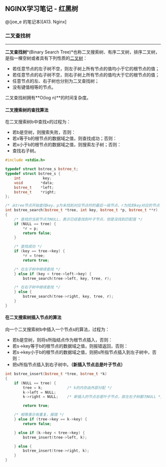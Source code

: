 ## NGINX学习笔记 - 红黑树
@(joe_e 的笔记本)[A13. Nginx]
### 二叉查找树
-----------
**二叉查找树***(Binary Search Tree)*也称二叉搜索树、有序二叉树，排序二叉树，是指一棵空树或者具有下列性质的[二叉树](https://zh.wikipedia.org/wiki/%E4%BA%8C%E5%8F%89%E6%A0%91)：
- 若任意节点的左子树不空，则左子树上所有节点的值均小于它的根节点的值；
- 若任意节点的右子树不空，则右子树上所有节点的值均大于它的根节点的值；
- 任意节点的左、右子树也分别为二叉查找树；
- 没有键值相等的节点。

二叉查找树拥有**O(log n)**的时间复杂度。
#### 二叉搜索树的查找算法
在二叉搜索树b中查找x的过程为：
- 若b是空树，则搜索失败，否则：
- 若x等于b的根节点的数据域之值，则查找成功；否则：
- 若x小于b的根节点的数据域之值，则搜索左子树；否则：
- 查找右子树。

```cpp
#include <stdio.h>

typedef struct bstree_s bstree_t;
typedef struct bstree_s {
    int          key;
    void        *data;
    bstree_t    *left;
    bstree_t    *right;
};

/* 从tree节点开始查找key，p为未找到对应节点时的最后一级节点，r为找到key对应的节点 */
int bstree_search(bstree_t *tree, int key, bstree_t *p, bstree_t **r)
{
    /* 查找的当前节点为NULL，表示已经查找到叶子节点，但是没找到匹配值 */
    if (NULL == tree) {
        *r = p;
        return false;
    }

    /* 查找成功 */
    if (key == tree->key) {
        *r = tree;
        return true;

    /* 在左子树中继续查找 */
    } else if (key < tree->left->key) {
        bstree_search(tree->left, key, tree, r);

    /* 在右子树中继续查找 */
    } else {
        bstree_search(tree->right, key, tree, r);
    }
}
```
#### 在二叉搜索树插入节点的算法
向一个二叉搜索树b中插入一个节点s的算法，过程为：
- 若b是空树，则将s所指结点作为根节点插入，否则：
- 若s->key等于b的根节点的数据域之值，则报错返回，否则：
- 若s->key小于b的根节点的数据域之值，则把s所指节点插入到左子树中，否则：
- 把s所指节点插入到右子树中。**（新插入节点总是叶子节点）**

```cpp
int bstree_insert(bstree_t *tree, bstree_t *k)
{
    if (NULL == tree) {
        tree = k;           /* k的内存由外部分配 */
        k->left = NULL;
        k->right = NULL;    /* 新插入的节点总是叶子节点，故左右子树都为NULL */

        return true;

    /* 相等表示有重复，报错 */
    } else if (tree->key == k->key) {
        return false;

    } else if (k->key < tree->key) {
        bstree_insert(tree->left, k);

    } else {
        bstree_insert(tree->right, k);
    }
}
```